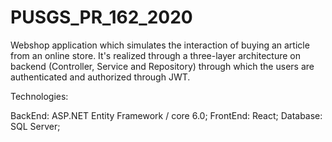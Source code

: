 # PUSGS_PR_162_2020
Webshop application which simulates the interaction of buying an article from an online store. It's realized through a three-layer architecture on backend (Controller, Service and Repository) through which the users are authenticated and authorized through JWT.


Technologies:

BackEnd: ASP.NET Entity Framework / core 6.0;
FrontEnd: React;
Database: SQL Server;
